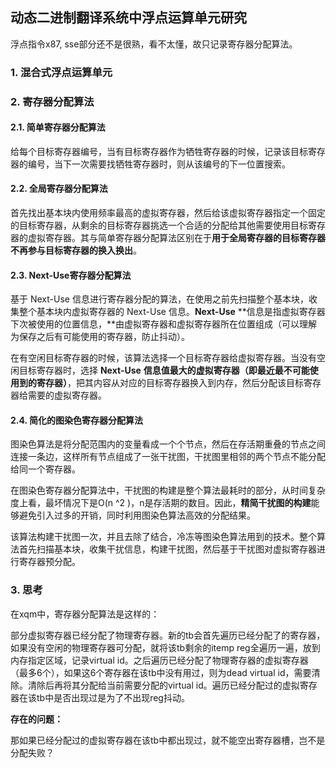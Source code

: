 ## 动态二进制翻译系统中浮点运算单元研究

浮点指令x87, sse部分还不是很熟，看不太懂，故只记录寄存器分配算法。

### 1. 混合式浮点运算单元

### 2. 寄存器分配算法

#### 2.1. 简单寄存器分配算法

给每个目标寄存器编号，当有目标寄存器作为牺牲寄存器的时候，记录该目标寄存器的编号，当下一次需要找牺牲寄存器时，则从该编号的下一位置搜索。

#### 2.2. 全局寄存器分配算法

首先找出基本块内使用频率最高的虚拟寄存器，然后给该虚拟寄存器指定一个固定的目标寄存器，从剩余的目标寄存器挑选一个合适的分配给其他需要使用目标寄存器的虚拟寄存器。其与简单寄存器分配算法区别在于**用于全局寄存器的目标寄存器不再参与目标寄存器的换入换出**。

#### 2.3. Next-Use寄存器分配算法

基于 Next-Use 信息进行寄存器分配的算法，在使用之前先扫描整个基本块，收集整个基本块内虚拟寄存器的 Next-Use 信息。**Next-Use** **信息是指虚拟寄存器下次被使用的位置信息，**由虚拟寄存器和虚拟寄存器所在位置组成（可以理解为保存之后有可能使用的寄存器，防止抖动）。

在有空闲目标寄存器的时候，该算法选择一个目标寄存器给虚拟寄存器。当没有空闲目标寄存器时，选择 **Next-Use** **信息值最大的虚拟寄存器（即最近最不可能使用到的寄存器）**，把其内容从对应的目标寄存器换入到内存，然后分配该目标寄存器给需要的虚拟寄存器。

#### 2.4. 简化的图染色寄存器分配算法

图染色算法是将分配范围内的变量看成一个个节点，然后在存活期重叠的节点之间连接一条边，这样所有节点组成了一张干扰图，干扰图里相邻的两个节点不能分配给同一个寄存器。

在图染色寄存器分配算法中，干扰图的构建是整个算法最耗时的部分，从时间复杂度上看，最坏情况下是O(n ^2 )，n是存活期的数目。因此，**精简干扰图的构建**能够避免引入过多的开销，同时利用图染色算法高效的分配结果。

该算法构建干扰图一次，并且去除了结合，冷冻等图染色算法用到的技术。整个算法首先扫描基本块，收集干扰信息，构建干扰图，然后基于干扰图对虚拟寄存器进行寄存器预分配。

### 3. 思考

在xqm中，寄存器分配算法是这样的：

部分虚拟寄存器已经分配了物理寄存器。新的tb会首先遍历已经分配了的寄存器，如果没有空闲的物理寄存器可分配，就将该tb剩余的itemp reg全遍历一遍，放到内存指定区域，记录virtual id。之后遍历已经分配了物理寄存器的虚拟寄存器（最多6个），如果这6个寄存器在该tb中没有用过，则为dead virtual id，需要清除。清除后再将其分配给当前需要分配的virtual id。遍历已经分配过的虚拟寄存器在该tb中是否出现过是为了不出现reg抖动。

**存在的问题：**

那如果已经分配过的虚拟寄存器在该tb中都出现过，就不能空出寄存器槽，岂不是分配失败？